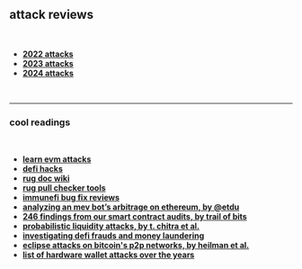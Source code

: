 ## attack reviews

<br>

* **[2022 attacks](2022)**
* **[2023 attacks](2023)**
* **[2024 attacks](2024)**

<br>

----

### cool readings

<br>

* **[learn evm attacks](https://github.com/coinspect/learn-evm-attacks)**
* **[defi hacks](https://cryptosec.info/defi-hacks/)**
* **[rug doc wiki](https://wiki.rugdoc.io/)**
* **[rug pull checker tools](https://graph.org/A-Short-List-of-the-Rug-Checker-Tools-04-09)**
* **[immunefi bug fix reviews](top_immunefi_vulnerabilities)**
* **[analyzing an mev bot’s arbitrage on ethereum, by @etdu](https://medium.com/@etdu/analyzing-an-mev-bots-arbitrage-on-ethereum-c6980cfd347)**
* **[246 findings from our smart contract audits, by trail of bits](https://blog.trailofbits.com/2019/08/08/246-findings-from-our-smart-contract-audits-an-executive-summary/)**
* **[probabilistic liquidity attacks, by t. chitra et al.](https://drive.google.com/file/d/1kCsmC52Jbhj8bpQMMo3-Z92P6L5E5hxl/view)**
* **[investigating defi frauds and money laundering](https://arxiv.org/pdf/2303.00810.pdf)**
* **[eclipse attacks on bitcoin's p2p networks, by heilman et al.](https://eprint.iacr.org/2015/263.pdf)**
* **[list of hardware wallet attacks over the years](https://thecharlatan.ch/List-Of-Hardware-Wallet-Hacks/)**
